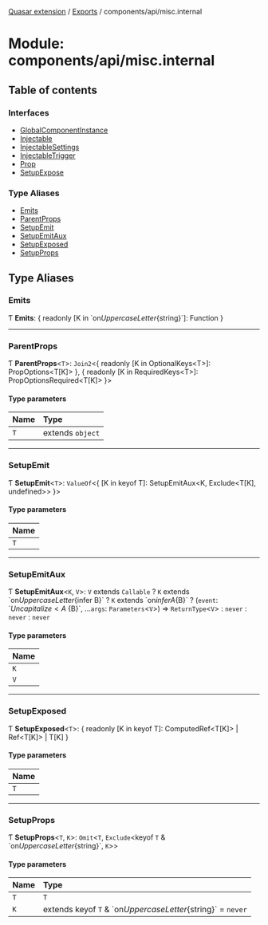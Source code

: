 [Quasar extension](../index.md) / [Exports](../modules.md) / components/api/misc.internal

# Module: components/api/misc.internal

## Table of contents

### Interfaces

- [GlobalComponentInstance](../interfaces/components_api_misc_internal.GlobalComponentInstance.md)
- [Injectable](../interfaces/components_api_misc_internal.Injectable.md)
- [InjectableSettings](../interfaces/components_api_misc_internal.InjectableSettings.md)
- [InjectableTrigger](../interfaces/components_api_misc_internal.InjectableTrigger.md)
- [Prop](../interfaces/components_api_misc_internal.Prop.md)
- [SetupExpose](../interfaces/components_api_misc_internal.SetupExpose.md)

### Type Aliases

- [Emits](components_api_misc_internal.md#emits)
- [ParentProps](components_api_misc_internal.md#parentprops)
- [SetupEmit](components_api_misc_internal.md#setupemit)
- [SetupEmitAux](components_api_misc_internal.md#setupemitaux)
- [SetupExposed](components_api_misc_internal.md#setupexposed)
- [SetupProps](components_api_misc_internal.md#setupprops)

## Type Aliases

### Emits

Ƭ **Emits**: { readonly [K in \`on${UppercaseLetter}${string}\`]: Function }

___

### ParentProps

Ƭ **ParentProps**<`T`\>: `Join2`<{ readonly [K in OptionalKeys<T\>]: PropOptions<T[K]\> }, { readonly [K in RequiredKeys<T\>]: PropOptionsRequired<T[K]\> }\>

#### Type parameters

| Name | Type |
| :------ | :------ |
| `T` | extends `object` |

___

### SetupEmit

Ƭ **SetupEmit**<`T`\>: `ValueOf`<{ [K in keyof T]: SetupEmitAux<K, Exclude<T[K], undefined\>\> }\>

#### Type parameters

| Name |
| :------ |
| `T` |

___

### SetupEmitAux

Ƭ **SetupEmitAux**<`K`, `V`\>: `V` extends `Callable` ? `K` extends \`on${UppercaseLetter}${infer B}\` ? `K` extends \`on${infer A}${B}\` ? (`event`: \`${Uncapitalize<A\>}${B}\`, ...`args`: `Parameters`<`V`\>) => `ReturnType`<`V`\> : `never` : `never` : `never`

#### Type parameters

| Name |
| :------ |
| `K` |
| `V` |

___

### SetupExposed

Ƭ **SetupExposed**<`T`\>: { readonly [K in keyof T]: ComputedRef<T[K]\> \| Ref<T[K]\> \| T[K] }

#### Type parameters

| Name |
| :------ |
| `T` |

___

### SetupProps

Ƭ **SetupProps**<`T`, `K`\>: `Omit`<`T`, `Exclude`<keyof `T` & \`on${UppercaseLetter}${string}\`, `K`\>\>

#### Type parameters

| Name | Type |
| :------ | :------ |
| `T` | `T` |
| `K` | extends keyof `T` & \`on${UppercaseLetter}${string}\` = `never` |
